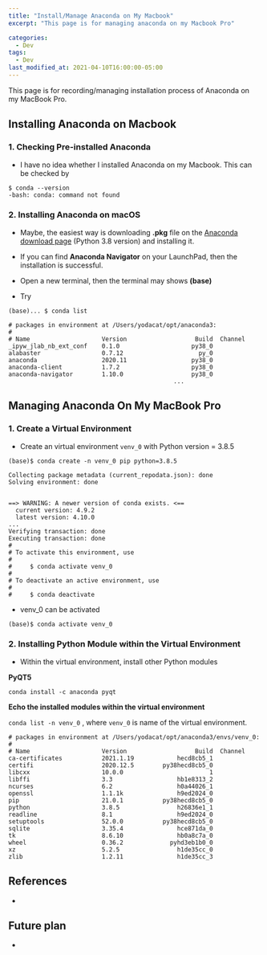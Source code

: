 ```yaml
---
title: "Install/Manage Anaconda on My Macbook"
excerpt: "This page is for managing anaconda on my Macbook Pro"

categories:
  - Dev
tags:
  - Dev
last_modified_at: 2021-04-10T16:00:00-05:00
---
```


This page is for recording/managing installation process of Anaconda on my MacBook Pro. 



## Installing Anaconda on Macbook



### 1. Checking Pre-installed Anaconda 

- I have no idea whether I installed Anaconda on my Macbook. This can be checked by

```
$ conda --version
-bash: conda: command not found
```



### 2. Installing Anaconda on macOS

- Maybe, the easiest way is downloading **.pkg** file on the [Anaconda download page](https://www.anaconda.com/products/individual) (Python 3.8 version) and installing it.

- If you can find **Anaconda Navigator** on your LaunchPad, then the installation is successful.
- Open a new terminal, then the terminal may shows **(base)**
- Try

```
(base)... $ conda list

# packages in environment at /Users/yodacat/opt/anaconda3:
#
# Name                    Version                   Build  Channel
_ipyw_jlab_nb_ext_conf    0.1.0                    py38_0  
alabaster                 0.7.12                     py_0  
anaconda                  2020.11                  py38_0  
anaconda-client           1.7.2                    py38_0  
anaconda-navigator        1.10.0                   py38_0  
                                              ...
```





## Managing Anaconda On My MacBook Pro



### 1. Create a Virtual Environment

- Create an virtual environment `venv_0` with Python version = 3.8.5

```
(base)$ conda create -n venv_0 pip python=3.8.5

Collecting package metadata (current_repodata.json): done
Solving environment: done


==> WARNING: A newer version of conda exists. <==
  current version: 4.9.2
  latest version: 4.10.0
...
Verifying transaction: done
Executing transaction: done
#
# To activate this environment, use
#
#     $ conda activate venv_0
#
# To deactivate an active environment, use
#
#     $ conda deactivate
```

- venv_0 can be activated

```
(base)$ conda activate venv_0 
```



### 2. Installing Python Module within the Virtual Environment

- Within the virtual environment, install other Python modules

**PyQT5**

`conda install -c anaconda pyqt`

**Echo the installed modules within the virtual environment**

`conda list -n venv_0` , where `venv_0` is name of the virtual environment.

```
# packages in environment at /Users/yodacat/opt/anaconda3/envs/venv_0:
#
# Name                    Version                   Build  Channel
ca-certificates           2021.1.19            hecd8cb5_1  
certifi                   2020.12.5        py38hecd8cb5_0  
libcxx                    10.0.0                        1  
libffi                    3.3                  hb1e8313_2  
ncurses                   6.2                  h0a44026_1  
openssl                   1.1.1k               h9ed2024_0  
pip                       21.0.1           py38hecd8cb5_0  
python                    3.8.5                h26836e1_1  
readline                  8.1                  h9ed2024_0  
setuptools                52.0.0           py38hecd8cb5_0  
sqlite                    3.35.4               hce871da_0  
tk                        8.6.10               hb0a8c7a_0  
wheel                     0.36.2             pyhd3eb1b0_0  
xz                        5.2.5                h1de35cc_0  
zlib                      1.2.11               h1de35cc_3  
```



## References

-  

## Future plan

-  